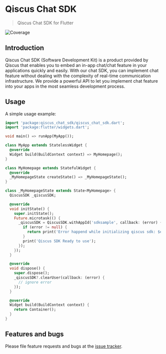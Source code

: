 # Qiscus Chat SDK

> Qiscus Chat SDK for Flutter

![Coverage](https://raw.githubusercontent.com/{you}/{repo}/master/coverage_badge.svg?sanitize=true)

## Introduction

Qiscus Chat SDK (Software Development Kit) is a product provided by Qiscus
that enables you to embed an in-app chat/chat feature in your applications
quickly and easily. With our chat SDK, you can implement chat feature
without dealing with the complexity of real-time communication infrastructure.
We provide a powerful API to let you implement chat feature into your
apps in the most seamless development process.

## Usage

A simple usage example:

```dart
import 'package:qiscus_chat_sdk/qiscus_chat_sdk.dart';
import 'package:flutter/widgets.dart';

void main() => runApp(MyApp());

class MyApp extends StatelessWidget {
  @override
  Widget build(BuildContext context) => MyHomepage();
}

class MyHomepage extends StatefulWidget {
  @override
  _MyHomepageState createState() => _MyHomepageState();
}

class _MyHomepageState extends State<MyHomepage> {
  QiscusSDK _qiscusSDK;

  @override
  void initState() {
    super.initState();
    Future.microtask(() {
      _qiscusSDK = QiscusSDK.withAppId('sdksample', callback: (error) {
        if (error != null) {
          return print('Error happend while initializing qiscus sdk: $error');
        }
        print('Qiscus SDK Ready to use');
      });
    });
  }

  @override
  void dispose() {
    super.dispose();
    _qiscusSDK?.clearUser(callback: (error) {
      // ignore error
    });
  }

  @override
  Widget build(BuildContext context) {
    return Container();
  }
}
```

## Features and bugs

Please file feature requests and bugs at the [issue tracker][tracker].

[tracker]: https://github.com/qiscus/qiscus-chat-sdk-flutter/issues
